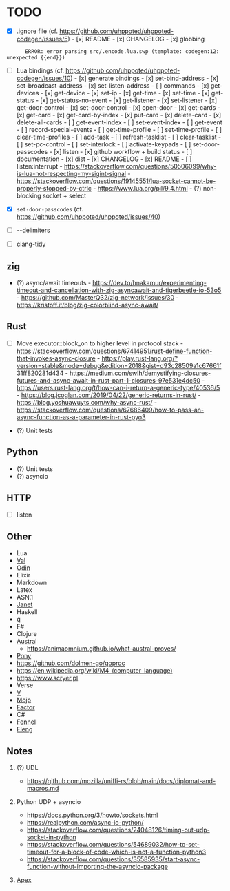 # TODO

- [x] .ignore file (cf. https://github.com/uhppoted/uhppoted-codegen/issues/5)
      - [x] README
      - [x] CHANGELOG
      - [x] globbing
```
      ERROR: error parsing src/.encode.lua.swp (template: codegen:12: unexpected {{end}})
```

- [ ] Lua bindings (cf. https://github.com/uhppoted/uhppoted-codegen/issues/10)
      - [x] generate bindings
      - [x] set-bind-address
      - [x] set-broadcast-address
      - [x] set-listen-address
      - [ ] commands
             - [x] get-devices
             - [x] get-device
             - [x] set-ip
             - [x] get-time
             - [x] set-time
             - [x] get-status
             - [x] get-status-no-event
             - [x] get-listener
             - [x] set-listener
             - [x] get-door-control
             - [x] set-door-control
             - [x] open-door
             - [x] get-cards
             - [x] get-card
             - [x] get-card-by-index
             - [x] put-card
             - [x] delete-card
             - [x] delete-all-cards
             - [ ] get-event-index
             - [ ] set-event-index
             - [ ] get-event
             - [ ] record-special-events
             - [ ] get-time-profile
             - [ ] set-time-profile
             - [ ] clear-time-profiles
             - [ ] add-task
             - [ ] refresh-tasklist
             - [ ] clear-tasklist
             - [ ] set-pc-control
             - [ ] set-interlock
             - [ ] activate-keypads
             - [ ] set-door-passcodes
             - [x] listen
      - [x] github workflow + build status
      - [ ] documentation
      - [x] dist
      - [x] CHANGELOG
      - [x] README
      - [ ] listen:interrupt
            - https://stackoverflow.com/questions/50506099/why-is-lua-not-respecting-my-sigint-signal
            - https://stackoverflow.com/questions/19145551/lua-socket-cannot-be-properly-stopped-by-ctrlc
            - https://www.lua.org/pil/9.4.html
            - (?) non-blocking socket + select


- [x] `set-door-passcodes` (cf. https://github.com/uhppoted/uhppoted/issues/40)

- [ ] --delimiters
- [ ] clang-tidy


## zig
- (?) async/await timeouts
      - https://dev.to/hnakamur/experimenting-timeout-and-cancellation-with-zig-asyncawait-and-tigerbeetle-io-53o5
      - https://github.com/MasterQ32/zig-network/issues/30
      - https://kristoff.it/blog/zig-colorblind-async-await/

## Rust
- [ ] Move executor::block_on to higher level in protocol stack
      - https://stackoverflow.com/questions/67414951/rust-define-function-that-invokes-async-closure
      - https://play.rust-lang.org/?version=stable&mode=debug&edition=2018&gist=d93c28509a1c67661f31ff820281d434
      - https://medium.com/swlh/demystifying-closures-futures-and-async-await-in-rust-part-1-closures-97e531e4dc50
      - https://users.rust-lang.org/t/how-can-i-return-a-generic-type/40536/5
      - https://blog.jcoglan.com/2019/04/22/generic-returns-in-rust/
      - https://blog.yoshuawuyts.com/why-async-rust/
      - https://stackoverflow.com/questions/67686409/how-to-pass-an-async-function-as-a-parameter-in-rust-pyo3

- (?) Unit tests

## Python
- (?) Unit tests
- (?) asyncio
      
## HTTP
- [ ] listen

## Other
   - Lua
   - [Val](https://github.com/val-lang/val-lang.github.io)
   - [Odin](https://odin-lang.org)
   - Elixir
   - Markdown
   - Latex
   - ASN.1
   - [Janet](https://janet-lang.org)
   - Haskell
   - q
   - F#
   - Clojure
   - [Austral](https://borretti.me/article/introducing-austral#status)
      - https://animaomnium.github.io/what-austral-proves/
   - [Pony](https://www.ponylang.io/discover/#why-pony)
   - https://github.com/dolmen-go/goproc
   - https://en.wikipedia.org/wiki/M4_(computer_language)
   - https://www.scryer.pl
   - Verse
   - [V](https://vlang.io)
   - [Mojo](https://www.modular.com/mojo)
   - [Factor](https://factorcode.orgs)
   - C#
   - [Fennel](https://fennel-lang.org)
   - [Fleng](http://www.call-with-current-continuation.org/fleng/fleng.html)

## Notes

1. (?) UDL
   - https://github.com/mozilla/uniffi-rs/blob/main/docs/diplomat-and-macros.md

2. Python UDP + asyncio
   - https://docs.python.org/3/howto/sockets.html
   - https://realpython.com/async-io-python/
   - https://stackoverflow.com/questions/24048126/timing-out-udp-socket-in-python
   - https://stackoverflow.com/questions/54689032/how-to-set-timeout-for-a-block-of-code-which-is-not-a-function-python3
   - https://stackoverflow.com/questions/35585935/start-async-function-without-importing-the-asyncio-package

3. [Apex](https://apexlang.io)
